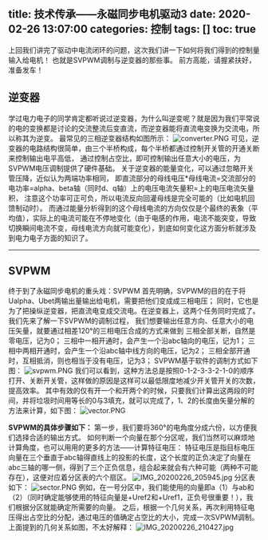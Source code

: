 title: 技术传承——永磁同步电机驱动3
date: 2020-02-26 13:07:00
categories: 控制
tags: []
toc: true
---
上回我们讲完了驱动中电流闭环的问题，这次我们讲一下如何将我们得到的控制量输入给电机！
也就是SVPWM调制与逆变器的那些事。
前方高能，请握紧扶好，准备发车！
## 逆变器 ##
学过电力电子的同学肯定都听说过逆变器，为什么叫逆变呢？就是因为我们平常说的电的变换都是讨论的交流整流后变直流，而逆变器能将直流电变换为交流电，所以称其为逆变。
最常见的三相逆变器结构如图所示：
![converter.PNG][1]
可见，逆变器的电路结构很简单，由三个半桥构成，每个半桥都通过控制开关管的开通关断来控制输出电平高低，
通过控制占空比，即可控制输出任意大小的电压，为SVPWM电压调制提供了硬件基础。
关于逆变器的能量变化，可以通过忽略开关管压降，近似认为两端功率相同，
即直流部分的母线电压*母线电流=交流部分的电功率=alpha、beta轴（同时d、q轴）上的电压电流矢量积=上的电压电流矢量积，
注意这个功率可正可负，所以电流反向回灌母线是完全可能的（比如电机回馈制动时）。
而通过能量分析得到的这个母线电流的方向仅仅是个最终的表象（平均值），实际上的电流可能在不停地变化（由于电感的作用，电流不能突变，导致切换瞬间电流不变，母线电流方向就可能变化），到底如何变化这方面分析就涉及到电力电子方面的知识了。

----------
## SVPWM ##
终于到了永磁同步电机的重头戏：SVPWM
首先明确，SVPWM的目的在于将Ualpha、Ubet两输出量输出给电机，需要把他们变成成三相电压；
同时，它也是为了把操纵逆变器，把直流电变成交流电。在逆变器上，这两个任务同时完成了。
我们先来了解一下SVPWM的调制过程，
我们想要输出任意方向、任意大小的电压矢量，就要通过相差120°的三相电压合成的方式来做到
三相全部关断，自然是零电压，记为0；
三相中一相开通时，会产生一个沿abc轴向的电压，记为1；
三相中两相开通时，会产生一个沿abc轴中线方向的电压，记为2；
三相全部开通时，互相抵消，则也相当于没有电压，记为3；
SVPWM基于软件的调制方式如下图：
![svpwm.PNG][2]
我们可以看到，这种方法总是按照0-1-2-3-3-2-1-0的顺序打开、关断开关管，这样做的原因是这样可以最低限度地减少开关管开关的次数，提高效率。
其中有效的仅有开一个和开两个的时候，只要我们计算出这两段的时间，并将垃圾时间用等长的0与3填充，就可以完成了，1、2的长度由矢量分解的方法来计算，如下图：
![vector.PNG][3]


**SVPWM的具体步骤如下：**
第一步，我们要将360°的电角度分成六份，以方便我们选择合适的输出方式。
如何判断一个向量在那个分区呢，我们当然可以麻烦地计算角度，也可以用用的更多的方法——计算特征电压：
特征电压是指目标电压向量在三个垂直于abc轴得直线上的投影的长度，这个长度的正负决定了向量在abc三轴的哪一侧，得到了三个正负信息，组合起来就会有六种可能（两种不可能存在），这便对应着分区表的六个扇区。
![IMG_20200226_205945.jpg][4]
分区表如下：
![sector.PNG][5]
例如，在一号分区中，我们能使用的向量即a（1）与ab和（2）（同时确定能够使用的特征向量是+Uref2和+Uref1，正负号很重要！），我们根据分区就能确定所需要的向量。
之后，根据一个几何关系，再次利用特征电压得出占空比的分配，通过电压的值确定占空比的大小，完成一次SVPWM调制。
上面提到的几何关系如图，不太好解释：
![IMG_20200226_210427.jpg][6]


  [1]: /old_images/2020/02/4095688085.png
  [2]: /old_images/2020/02/2697564545.png
  [3]: /old_images/2020/02/3647791761.png
  [4]: /old_images/2020/02/2461771289.jpg
  [5]: /old_images/2020/02/423865379.png
  [6]: /old_images/2020/02/42703606.jpg
